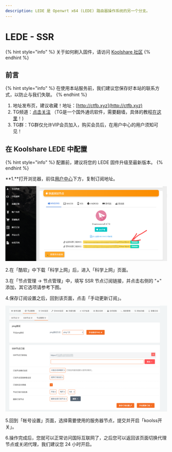 ```yaml
---
description: LEDE 是 Openwrt x64 (LEDE) 路由器操作系统的另一个分支。
---
```


# LEDE - SSR

{% hint style="info" %}
关于如何刷入固件，请访问 [Koolshare 社区](http://koolshare.cn/forum-97-1.html)
{% endhint %}

## 前言

{% hint style="info" %}
在使用本站服务前，我们建议您保存好本站的联系方式，以防止与我们失联。
{% endhint %}

1. 地址发布页，建议收藏！地址：[http://ctfb.xyz](http://ctfb.xyz)
2. TG频道：[点击关注](https://t.me/cctcloud) （TG是一个国外通讯软件，需要翻墙，具体的教程[在这里](../../advanced/telegram.md)！\)
3. TG群：TG群仅允许VIP会员加入，购买会员后，在用户中心的用户须知可见！

## **在 Koolshare LEDE 中配置**

{% hint style="info" %}
配置前，建议将您的 LEDE 固件升级至最新版本。
{% endhint %}

**1.**打开浏览器，前往[用户中心](https://www.tzct.xyz/user)下方，复制订阅地址。

![](../../.gitbook/assets/user_center_2.png)

2.在「酷软」中下载「科学上网」后，进入「科学上网」页面。

3.在「节点管理 -&gt; 节点管理」中，填写 SSR 节点订阅链接，并点击右侧的 "+" 添加，其它选项请参考下图。

4.保存订阅设置之后，回到该页面，点击「手动更新订阅」。

![](../../.gitbook/assets/5c822b1f1e98e.png)

5.回到「帐号设置」页面，选择需要使用的服务器节点，提交并开启「koolss开关」。

6.操作完成后，您就可以正常访问国际互联网了，之后您可以返回该页面切换代理节点或关闭代理，我们建议您 24 小时开启。

